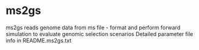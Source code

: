 # ms2gs
ms2gs reads genome data from ms file - format and perform forward simulation to evaluate genomic selection scenarios
Detailed parameter file info in README.ms2gs.txt
